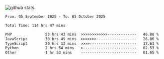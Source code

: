 
![github stats](https://github-readme-stats.vercel.app/api?username=realmahd1&show_icons=true&theme=codeSTACKr&hide_rank=true&count_private=true)

<!--START_SECTION:waka-->

```txt
From: 05 September 2025 - To: 05 October 2025

Total Time: 114 hrs 47 mins

PHP               53 hrs 43 mins  >>>>>>>>>>>>-------------   46.80 %
JavaScript        30 hrs 49 mins  >>>>>>>------------------   26.86 %
TypeScript        20 hrs 12 mins  >>>>---------------------   17.61 %
Python            2 hrs 54 mins   >------------------------   02.53 %
Other             1 hr 53 mins    -------------------------   01.65 %
```

<!--END_SECTION:waka-->
